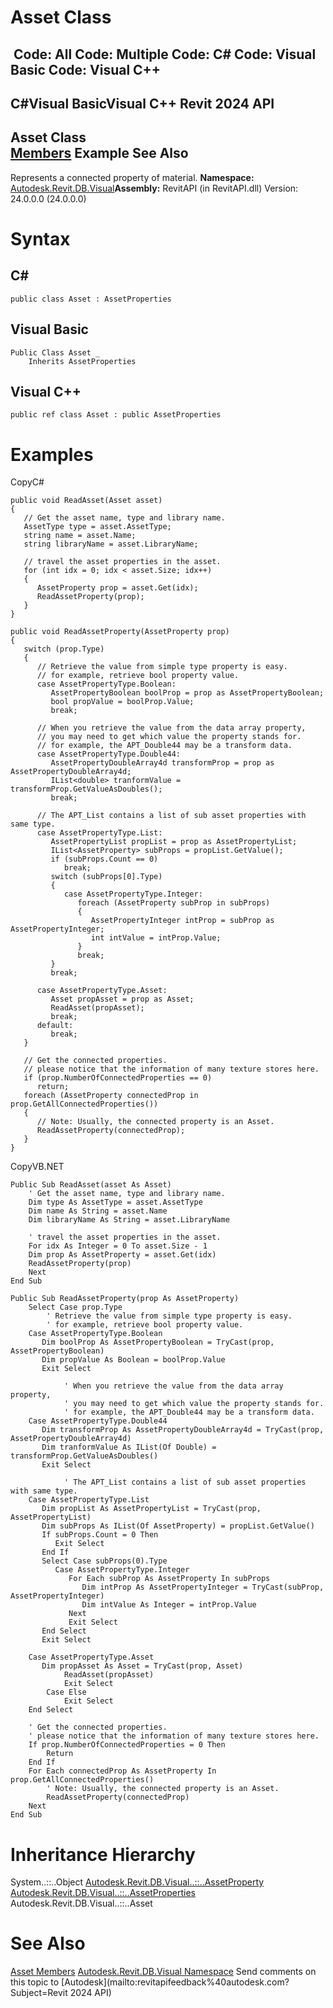 # Asset Class

﻿
 Code: All Code: Multiple Code: C# Code: Visual Basic Code: Visual C++   
---  
C#Visual BasicVisual C++
Revit 2024 API  
---  
Asset Class  
[Members](a4771475-8e1c-3a28-c7f4-49a19df4e2d1.md "Asset Members") Example See Also  
---  
Represents a connected property of material. 
**Namespace:** [Autodesk.Revit.DB.Visual](f5a10581-6ac2-be19-0e32-f87d05bc8b83.md "Autodesk.Revit.DB.Visual Namespace")**Assembly:** RevitAPI (in RevitAPI.dll) Version: 24.0.0.0 (24.0.0.0)
# Syntax
C#  
---  
```text
public class Asset : AssetProperties
```
  
Visual Basic  
---  
```text
Public Class Asset _
	Inherits AssetProperties
```
  
Visual C++  
---  
```text
public ref class Asset : public AssetProperties
```
  
# Examples
CopyC#
```text
public void ReadAsset(Asset asset)
{
   // Get the asset name, type and library name.
   AssetType type = asset.AssetType;
   string name = asset.Name;
   string libraryName = asset.LibraryName;

   // travel the asset properties in the asset.
   for (int idx = 0; idx < asset.Size; idx++)
   {
      AssetProperty prop = asset.Get(idx);
      ReadAssetProperty(prop);
   }
}

public void ReadAssetProperty(AssetProperty prop)
{
   switch (prop.Type)
   {
      // Retrieve the value from simple type property is easy.
      // for example, retrieve bool property value.
      case AssetPropertyType.Boolean:
         AssetPropertyBoolean boolProp = prop as AssetPropertyBoolean;
         bool propValue = boolProp.Value;
         break;

      // When you retrieve the value from the data array property,
      // you may need to get which value the property stands for.
      // for example, the APT_Double44 may be a transform data.
      case AssetPropertyType.Double44:
         AssetPropertyDoubleArray4d transformProp = prop as AssetPropertyDoubleArray4d;
         IList<double> tranformValue = transformProp.GetValueAsDoubles();
         break;

      // The APT_List contains a list of sub asset properties with same type.
      case AssetPropertyType.List:
         AssetPropertyList propList = prop as AssetPropertyList;
         IList<AssetProperty> subProps = propList.GetValue();
         if (subProps.Count == 0)
            break;
         switch (subProps[0].Type)
         {
            case AssetPropertyType.Integer:
               foreach (AssetProperty subProp in subProps)
               {
                  AssetPropertyInteger intProp = subProp as AssetPropertyInteger;
                  int intValue = intProp.Value;
               }
               break;
         }
         break;

      case AssetPropertyType.Asset:
         Asset propAsset = prop as Asset;
         ReadAsset(propAsset);
         break;
      default:
         break;
   }

   // Get the connected properties.
   // please notice that the information of many texture stores here.
   if (prop.NumberOfConnectedProperties == 0)
      return;
   foreach (AssetProperty connectedProp in prop.GetAllConnectedProperties())
   {
      // Note: Usually, the connected property is an Asset.
      ReadAssetProperty(connectedProp);
   }
}
```

CopyVB.NET
```text
Public Sub ReadAsset(asset As Asset)
    ' Get the asset name, type and library name.
    Dim type As AssetType = asset.AssetType
    Dim name As String = asset.Name
    Dim libraryName As String = asset.LibraryName

    ' travel the asset properties in the asset.
    For idx As Integer = 0 To asset.Size - 1
    Dim prop As AssetProperty = asset.Get(idx)
    ReadAssetProperty(prop)
    Next
End Sub

Public Sub ReadAssetProperty(prop As AssetProperty)
    Select Case prop.Type
        ' Retrieve the value from simple type property is easy.
        ' for example, retrieve bool property value.
    Case AssetPropertyType.Boolean
       Dim boolProp As AssetPropertyBoolean = TryCast(prop, AssetPropertyBoolean)
       Dim propValue As Boolean = boolProp.Value
       Exit Select

            ' When you retrieve the value from the data array property,
            ' you may need to get which value the property stands for.
            ' for example, the APT_Double44 may be a transform data.
    Case AssetPropertyType.Double44
       Dim transformProp As AssetPropertyDoubleArray4d = TryCast(prop, AssetPropertyDoubleArray4d)
       Dim tranformValue As IList(Of Double) = transformProp.GetValueAsDoubles()
       Exit Select

            ' The APT_List contains a list of sub asset properties with same type.
    Case AssetPropertyType.List
       Dim propList As AssetPropertyList = TryCast(prop, AssetPropertyList)
       Dim subProps As IList(Of AssetProperty) = propList.GetValue()
       If subProps.Count = 0 Then
          Exit Select
       End If
       Select Case subProps(0).Type
          Case AssetPropertyType.Integer
             For Each subProp As AssetProperty In subProps
                Dim intProp As AssetPropertyInteger = TryCast(subProp, AssetPropertyInteger)
                Dim intValue As Integer = intProp.Value
             Next
             Exit Select
       End Select
       Exit Select

    Case AssetPropertyType.Asset
       Dim propAsset As Asset = TryCast(prop, Asset)
            ReadAsset(propAsset)
            Exit Select
        Case Else
            Exit Select
    End Select

    ' Get the connected properties.
    ' please notice that the information of many texture stores here.
    If prop.NumberOfConnectedProperties = 0 Then
        Return
    End If
    For Each connectedProp As AssetProperty In prop.GetAllConnectedProperties()
        ' Note: Usually, the connected property is an Asset.
        ReadAssetProperty(connectedProp)
    Next
End Sub
```

# Inheritance Hierarchy
System..::..Object [Autodesk.Revit.DB.Visual..::..AssetProperty](7be89499-d011-ab43-4715-0ee6f9335970.md "AssetProperty Class") [Autodesk.Revit.DB.Visual..::..AssetProperties](45955e9d-7dd4-b06c-f71a-f9ae2cc1c34a.md "AssetProperties Class") Autodesk.Revit.DB.Visual..::..Asset
# See Also
[Asset Members](a4771475-8e1c-3a28-c7f4-49a19df4e2d1.md "Asset Members")
[Autodesk.Revit.DB.Visual Namespace](f5a10581-6ac2-be19-0e32-f87d05bc8b83.md "Autodesk.Revit.DB.Visual Namespace")
Send comments on this topic to [Autodesk](mailto:revitapifeedback%40autodesk.com?Subject=Revit 2024 API)